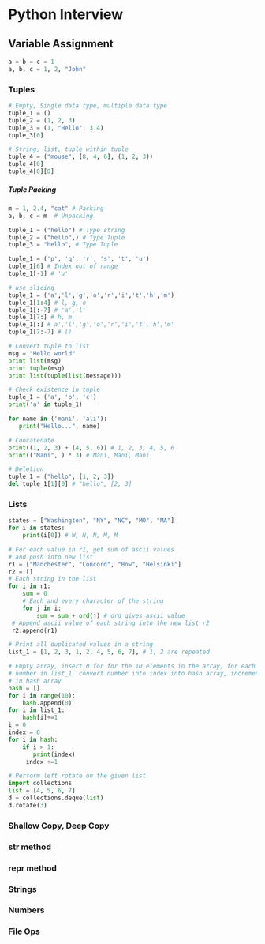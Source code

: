 # Python Interview

## Variable Assignment
```python
a = b = c = 1
a, b, c = 1, 2, "John"
```

### Tuples
```python
# Empty, Single data type, multiple data type
tuple_1 = ()
tuple_2 = (1, 2, 3)
tuple_3 = (1, "Hello", 3.4)
tuple_3[0]

# String, list, tuple within tuple
tuple_4 = ("mouse", [8, 4, 6], (1, 2, 3))
tuple_4[0]
tuple_4[0][0]
```
##### Tuple Packing
```python
m = 1, 2.4, "cat" # Packing
a, b, c = m  # Unpacking
```

```python
tuple_1 = ("hello") # Type string
tuple_2 = ("hello",) # Type Tuple
tuple_3 = "hello", # Type Tuple
```

```python
tuple_1 = ('p', 'q', 'r', 's', 't', 'u')
tuple_1[6] # Index out of range
tuple_1[-1] # 'u'
```

```python
# use slicing
tuple_1 = ('a','l','g','o','r','i','t','h','m')
tuple_1[1:4] # l, g, o
tuple_1[:-7] # 'a','l'
tuple_1[7:] # h, m
tuple_1[:] # a','l','g','o','r','i','t','h','m'
tuple_1[7:-7] # ()
```

```python
# Convert tuple to list
msg = "Hello world"
print list(msg)
print tuple(msg)
print list(tuple(list(message)))
```

```python
# Check existence in tuple
tuple_1 = ('a', 'b', 'c')
print('a' in tuple_1)
```

```python
for name in ('mani', 'ali'):
   print("Hello...", name)
```

```python
# Concatenate
print((1, 2, 3) + (4, 5, 6)) # 1, 2, 3, 4, 5, 6
print(("Mani", ) * 3) # Mani, Mani, Mani
```

```python
# Deletion
tuple_1 = ("hello", [1, 2, 3])
del tuple_1[1][0] # "hello", [2, 3]
```

### Lists

```python
states = ["Washington", "NY", "NC", "MO", "MA"]
for i in states:
    print(i[0]) # W, N, N, M, M
```

```python
# For each value in r1, get sum of ascii values
# and push into new list
r1 = ["Manchester", "Concord", "Bow", "Helsinki"]
r2 = []
# Each string in the list
for i in r1:
    sum = 0
    # Each and every character of the string
    for j in i:
        sum = sum + ord(j) # ord gives ascii value
 # Append ascii value of each string into the new list r2
 r2.append(r1)
```

```python
# Print all duplicated values in a string
list_1 = [1, 2, 3, 1, 2, 4, 5, 6, 7], # 1, 2 are repeated

# Empty array, insert 0 for for the 10 elements in the array, for each
# number in list_1, convert number into index into hash array, increment slot
# in hash array
hash = []
for i in range(10):
    hash.append(0)
for i in list_1:
    hash[i]+=1
i = 0
index = 0
for i in hash:
    if i > 1:
       print(index)
     index +=1
```

```python
# Perform left rotate on the given list
import collections
list = [4, 5, 6, 7]
d = collections.deque(list)
d.rotate(3)
```

### Shallow Copy, Deep Copy

### __str__ method

### __repr__ method

### Strings

### Numbers

### File Ops
